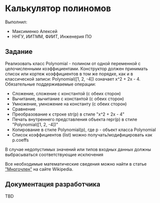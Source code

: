 # Калькулятор полиномов

Выполнил:


 - Максименко Алексей
 - ННГУ, ИИТММ, ФИИТ, Инженерия ПО

## Задание

Реализовать класс Polynomial - полином от одной переменной с целочисленными коэффициентами.
Конструктор должен принимать список или кортеж коэффициентов в том же порядке, как и в классической записи:
Polynomial([1, 2, -4]) означает x^2 + 2x - 4.
Обязательные поддерживаемые операции:
 - Сложение, сложение с константой (с обеих сторон)
 - Вычитание, вычитание с константой (с обеих сторон)
 - Умножение, умножение на константу (с обеих сторон)
 - Сравнение
 - Преобразование к строке str(p) в стиле "x^2 + 2x - 4"
 - Печать внутреннего представления объекта repr(p) в стиле "Polynomial([1, 2, -4])"
 - Копирование в стиле Polynomial(p), где p - объект класса Polynomial
 - Список коэффициентов (list) можно получать/модифицировать как p.coeffs

В случае недопустимых значений или типов входных данных должны выбрасываться соответствующие исключения

Все необходимые математические сведения можно найти в статье
["Многочлен"][complex] на сайте Wikipedia.

## Документация разработчика

TBD

<!-- LINKS -->

[complex]: https://ru.wikipedia.org/wiki/Многочлен